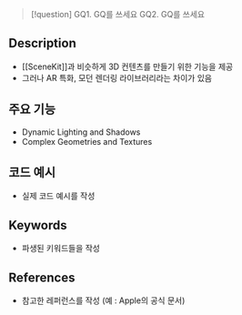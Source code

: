 >[!question]
>GQ1. GQ를 쓰세요
>GQ2. GQ를 쓰세요

## Description
- [[SceneKit]]과 비슷하게 3D 컨텐츠를 만들기 위한 기능을 제공
- 그러나 AR 특화, 모던 렌더링 라이브러리라는 차이가 있음

## 주요 기능
- Dynamic Lighting and Shadows
- Complex Geometries and Textures

## 코드 예시
+ 실제 코드 예시를 작성

## Keywords
+ 파생된 키워드들을 작성

## References
- 참고한 레퍼런스를 작성 (예 : Apple의 공식 문서)

